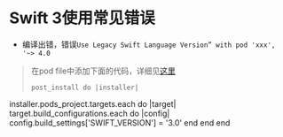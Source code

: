 # Swift 3使用常见错误

* 编译出错，错误`Use Legacy Swift Language Version” with pod 'xxx', '~> 4.0`
> 在pod file中添加下面的代码，详细见[这里](http://stackoverflow.com/questions/38446097/xcode-8-beta-3-use-legacy-swift-issue/38466703#38466703)
> 
> ```
> post_install do |installer|
  installer.pods_project.targets.each do |target|
    target.build_configurations.each do |config|
      config.build_settings['SWIFT_VERSION'] = '3.0'
    end
  end
end
> ```

